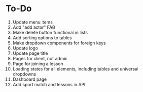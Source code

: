 # To-Do

1. Update menu items
2. Add "add actor" FAB
3. Make delete button functional in lists
4. Add sorting options to tables
5. Make dropdown components for foreign keys
6. Update logo
7. Update page title
8. Pages for client, not admin
9. Page for joining a lesson
10. Loading states for all elements, including tables and universal dropdowns
11. Dashboard page
12. Add sport match and lessons in API
